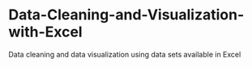 # Data-Cleaning-and-Visualization-with-Excel
Data cleaning and data visualization using data sets available in Excel
